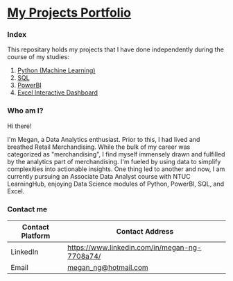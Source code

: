 # [My Projects Portfolio](https://github.com/TheWorldAtMyFingerTips/My_Projects/blob/main/README.md)

### Index
This repositary holds my projects that I have done independently during the course of my studies:
1. [Python (Machine Learning)](https://github.com/TheWorldAtMyFingerTips/My_Projects/blob/main/python/README.md)
2. [SQL](https://github.com/TheWorldAtMyFingerTips/My_Projects/tree/main/SQL/README.md)
3. [PowerBI](https://github.com/TheWorldAtMyFingerTips/My_Projects/blob/main/PowerBI/README.md)
4. [Excel Interactive Dashboard](https://github.com/TheWorldAtMyFingerTips/My_Projects/tree/main/Excel)

### Who am I?
Hi there!

I'm Megan, a Data Analytics enthusiast. Prior to this, I had lived and breathed Retail Merchandising. While the bulk of my career was categorized as "merchandising", I find myself immensely drawn and fulfilled by the analytics part of merchandising. I'm fueled by using data to simplify complexities into actionable insights. One thing led to another and now, I am currently pursuing an Associate Data Analyst course with NTUC LearningHub, enjoying Data Science modules of Python, PowerBI, SQL, and Excel.


### Contact me
Contact Platform | Contact Address
---------------- | ------------------
LinkedIn | https://www.linkedin.com/in/megan-ng-7708a74/
Email | megan_ng@hotmail.com







